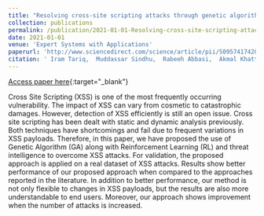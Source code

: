 ```yaml
---
title: "Resolving cross-site scripting attacks through genetic algorithm and reinforcement learning"
collection: publications
permalink: /publication/2021-01-01-Resolving-cross-site-scripting-attacks-through-genetic-algorithm-and-reinforcement-learning
date: 2021-01-01
venue: 'Expert Systems with Applications'
paperurl: 'http://www.sciencedirect.com/science/article/pii/S0957417420310599'
citation: ' Iram Tariq,  Muddassar Sindhu,  Rabeeh Abbasi,  Akmal Khattak,  Onaiza Maqbool,  Ghazanfar Siddiqui, &quot;Resolving cross-site scripting attacks through genetic algorithm and reinforcement learning.&quot; Expert Systems with Applications, 2021.'
---
```

[Access paper here](http://www.sciencedirect.com/science/article/pii/S0957417420310599){:target="_blank"}

Cross Site Scripting (XSS) is one of the most frequently occurring vulnerability. The impact of XSS can vary from cosmetic to catastrophic damages. However, detection of XSS efficiently is still an open issue. Cross site scripting has been dealt with static and dynamic analysis previously. Both techniques have shortcomings and fail due to frequent variations in XSS payloads. Therefore, in this paper, we have proposed the use of Genetic Algorithm (GA) along with Reinforcement Learning (RL) and threat intelligence to overcome XSS attacks. For validation, the proposed approach is applied on a real dataset of XSS attacks. Results show better performance of our proposed approach when compared to the approaches reported in the literature. In addition to better performance, our method is not only flexible to changes in XSS payloads, but the results are also more understandable to end users. Moreover, our approach shows improvement when the number of attacks is increased.
